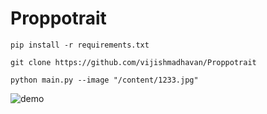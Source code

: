 # Proppotrait

```shell
pip install -r requirements.txt
```

```shell
git clone https://github.com/vijishmadhavan/Proppotrait
```

```shell
python main.py --image "/content/1233.jpg"
```

![demo](https://github.com/vijishmadhavan/Proppotrait/blob/master/Screenshot%202022-09-05%20190820.jpg)
